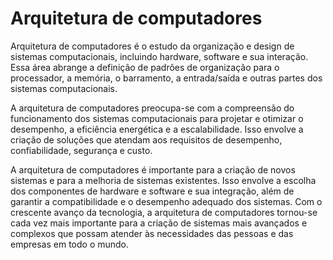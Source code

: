 # Arquitetura de computadores

Arquitetura de computadores é o estudo da organização e design de sistemas computacionais, incluindo hardware, software e sua interação. Essa área abrange a definição de padrões de organização para o processador, a memória, o barramento, a entrada/saída e outras partes dos sistemas computacionais.

A arquitetura de computadores preocupa-se com a compreensão do funcionamento dos sistemas computacionais para projetar e otimizar o desempenho, a eficiência energética e a escalabilidade. Isso envolve a criação de soluções que atendam aos requisitos de desempenho, confiabilidade, segurança e custo.

A arquitetura de computadores é importante para a criação de novos sistemas e para a melhoria de sistemas existentes. Isso envolve a escolha dos componentes de hardware e software e sua integração, além de garantir a compatibilidade e o desempenho adequado dos sistemas. Com o crescente avanço da tecnologia, a arquitetura de computadores tornou-se cada vez mais importante para a criação de sistemas mais avançados e complexos que possam atender às necessidades das pessoas e das empresas em todo o mundo.
